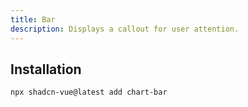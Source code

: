 ```yaml
---
title: Bar
description: Displays a callout for user attention.
---
```



<ComponentPreview name="BarChartDemo"  /> 

## Installation

 
```bash
npx shadcn-vue@latest add chart-bar
```
  
 